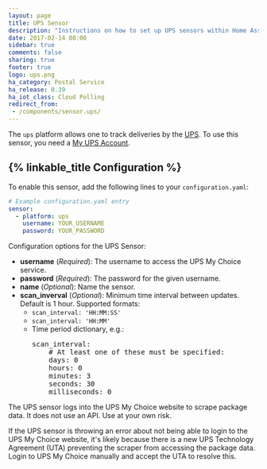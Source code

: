 ```yaml
---
layout: page
title: UPS Sensor
description: "Instructions on how to set up UPS sensors within Home Assistant."
date: 2017-02-14 08:00
sidebar: true
comments: false
sharing: true
footer: true
logo: ups.png
ha_category: Postal Service
ha_release: 0.39
ha_iot_class: Cloud Polling
redirect_from:
 - /components/sensor.ups/
---
```


The `ups` platform allows one to track deliveries by the [UPS](https://www.ups.com/). To use this sensor, you need a [My UPS Account](https://www.ups.com/mychoice).

## {% linkable_title Configuration %}

To enable this sensor, add the following lines to your `configuration.yaml`:

```yaml
# Example configuration.yaml entry
sensor:
  - platform: ups
    username: YOUR_USERNAME
    password: YOUR_PASSWORD
```

Configuration options for the UPS Sensor:

- **username** (*Required*): The username to access the UPS My Choice service.
- **password** (*Required*): The password for the given username.
- **name** (*Optional*): Name the sensor.
- **scan_inverval** (*Optional*): Minimum time interval between updates. Default is 1 hour. Supported formats:
  - `scan_interval: 'HH:MM:SS'`
  - `scan_interval: 'HH:MM'`
  - Time period dictionary, e.g.:
    <pre>scan_interval:
        # At least one of these must be specified:
        days: 0
        hours: 0
        minutes: 3
        seconds: 30
        milliseconds: 0
    </pre>

<p class='note warning'>
The UPS sensor logs into the UPS My Choice website to scrape package data. It does not use an API. Use at your own risk.
</p>

<p class='note info'>
If the UPS sensor is throwing an error about not being able to login to the UPS My Choice website, it's likely because there is a new UPS Technology Agreement (UTA) preventing the scraper from accessing the package data. Login to UPS My Choice manually and accept the UTA to resolve this.
</p>
